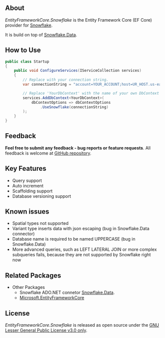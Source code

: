 ﻿## About

_EntityFrameworkCore.Snowflake_ is the Entity Framework Core (EF Core) provider for [Snowflake](https://www.snowflake.com).

It is build on top of [Snowflake.Data](https://github.com/snowflakedb/snowflake-connector-net).

## How to Use

```csharp
public class Startup
{
    public void ConfigureServices(IServiceCollection services)
    {
        // Replace with your connection string.
        var connectionString = "account=YOUR_ACCOUNT;host=UR_HOST.us-east-1.snowflakecomputing.com;user=UR_USER;password=UR_PASSWORD;db=TESTDB;schema=PUBLIC;warehouse=UR_WAREHOUSE";

        // Replace 'YourDbContext' with the name of your own DbContext derived class.
        services.AddDbContext<YourDbContext>(
            dbContextOptions => dbContextOptions
                .UseSnowflake(connectionString)
        );
    }
}
```

## Feedback

**Feel free to submit any feedback - bug reports or feature requests**. All feedback is welcome at [GitHub repository](https://github.com/Sielnix/EFCore.Snowflake).


## Key Features

* Query support
* Auto increment
* Scaffolding support
* Database versioning support

## Known issues

* Spatial types not supported
* Variant type inserts data with json escaping (bug in Snowflake.Data connector)
* Database name is required to be named UPPERCASE (bug in Snowflake.Data)
* More advanced queries, such as LEFT LATERAL JOIN or more complex subqueries fails, because they are not supported by Snowflake right now

## Related Packages

* Other Packages
  * Snowflake ADO.NET connetor [Snowflake.Data](https://github.com/snowflakedb/snowflake-connector-net).
  * [Microsoft.EntityFrameworkCore](https://www.nuget.org/packages/Microsoft.EntityFrameworkCore)

## License

_EntityFrameworkCore.Snowflake_ is released as open source under the [GNU Lesser General Public License v3.0 only](https://github.com/Sielnix/EFCore.Snowflake/blob/main/LICENSE).
